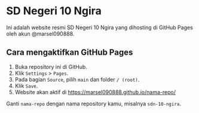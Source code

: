 # SD Negeri 10 Ngira

Ini adalah website resmi SD Negeri 10 Ngira yang dihosting di GitHub Pages oleh akun @marsel090888.

## Cara mengaktifkan GitHub Pages
1. Buka repository ini di GitHub.
2. Klik `Settings` > `Pages`.
3. Pada bagian `Source`, pilih `main` dan folder `/ (root)`.
4. Klik `Save`.
5. Website akan aktif di https://marsel090888.github.io/nama-repo/

Ganti `nama-repo` dengan nama repository kamu, misalnya `sdn-10-ngira`.
